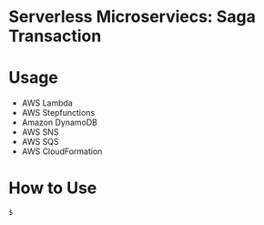 # Serverless Microserviecs: Saga Transaction

# Usage
- AWS Lambda
- AWS Stepfunctions
- Amazon DynamoDB
- AWS SNS
- AWS SQS
- AWS CloudFormation

# How to Use

```bash
$ 
```

